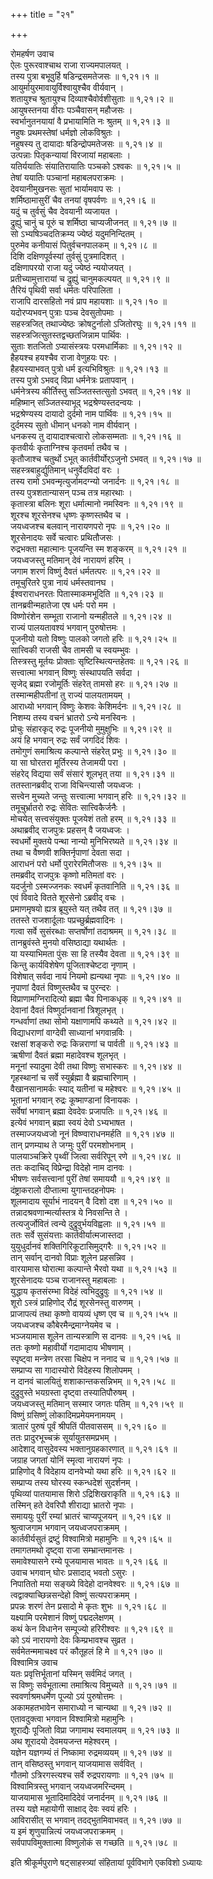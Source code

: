 +++
title = "२१"

+++

रोमहर्षण उवाच  
ऐलः पुरूरवाश्चाथ राजा राज्यमपालयत् ।  
तस्य पुत्रा बभूवुर्हि षडिन्द्रसमतेजसः ॥ १,२१।१ ॥  
आयुर्मायुरमावायुर्विश्वायुश्चैव वीर्यवान् ।  
शतायुश्च श्रुतायुश्च दिव्याश्चैवोर्वशीसुताः ॥ १,२१।२ ॥  
आयुषस्तनया वीराः पञ्चैवासन् महौजसः ।  
स्वर्भानुतनयायां वै प्रभायामिति नः श्रुतम् ॥ १,२१।३ ॥  
नहुषः प्रथमस्तेषां धर्मज्ञो लोकविश्रुतः ।  
नहुषस्य तु दायादाः षडिन्द्रोपमतेजसः ॥ १,२१।४ ॥  
उत्पन्नाः पितृकन्यायां विरजायां महाबलाः ।  
यतिर्ययातिः संयातिरायातिः पञ्चको ऽश्वकः ॥ १,२१।५ ॥  
तेषां ययातिः पञ्चानां महाबलपराक्रमः ।  
देवयानीमुखनसः सुतां भार्यामवाप सः ।  
शर्मिष्ठामासुरीं चैव तनयां वृषपर्वणः ॥ १,२१।६ ॥  
यदुं च तुर्वसुं चैव देवयानी व्यजायत ।  
द्रुह्युं चानुं च पूरुं च शर्मिष्ठा चाप्यजीजनत् ॥ १,२१।७ ॥  
सो ऽभ्यषिञ्चदतिक्रम्य ज्येष्ठं यदुमनिन्दितम् ।  
पुरुमेव कनीयासं पितुर्वचनपालकम् ॥ १,२१।८ ॥  
दिशि दक्षिणपूर्वस्यां तुर्वसुं पुत्रमादिशत् ।  
दक्षिणापरयो राजा यदुं ज्येष्ठं न्ययोजयत् ।  
प्रतीच्यामुत्तारायां च द्रुह्युं चानुमकल्पयत् ॥ १,२१।९ ॥  
तैरियं पृथिवी सर्वा धर्मतः परिपालिता ।  
राजापि दारसहितो नवं प्राप महायशाः ॥ १,२१।१० ॥  
यदोरप्यभवन् पुत्राः पञ्च देवसुतोपमाः ।  
सहस्त्रजित् तथाज्येष्ठः क्रोषटुर्नालो ऽजितोरघुः ॥ १,२१।११ ॥  
सहस्त्रजित्सुतस्तद्वच्छतजिन्नाम पार्थिवः ।  
सुताः शतजितो ऽप्यासंस्त्रयः परमधार्मिकाः ॥ १,२१।१२ ॥  
हैहयश्च हयश्चैव राजा वेणुहयः परः ।  
हैहयस्याभवत् पुत्रो धर्म इत्यभिविश्रुतः ॥ १,२१।१३ ॥  
तस्य पुत्रो ऽभवद् विप्रा धर्मनेत्रः प्रतापवान् ।  
धर्मनेत्रस्य कीर्तिस्तु सञ्जितस्तत्सुतो ऽभवत् ॥ १,२१।१४ ॥  
महिष्मान् सञ्जितस्याभूद् भद्रश्रेण्यस्तदन्वयः ।  
भद्रश्रेण्यस्य दायादो दुर्दमो नाम पार्थिवः ॥ १,२१।१५ ॥  
दुर्दमस्य सुतो धीमान् धनको नाम वीर्यवान् ।  
धनकस्य तु दायादाश्चत्वारो लोकसम्मताः ॥ १,२१।१६ ॥  
कृतवीर्यः कृताग्निश्च कृतवर्मा तथैव च ।  
कृतौजाश्च चतुर्थो ऽभूत् कार्तवीर्योर्ऽजुनो ऽभवत् ॥ १,२१।१७ ॥  
सहस्त्रबाहुर्द्युतिमान् धनुर्वेदविदां वरः ।  
तस्य रामो ऽभवन्मृत्युर्जामदग्न्यो जनार्दनः ॥ १,२१।१८ ॥  
तस्य पुत्रशतान्यासन् पञ्च तत्र महारथाः ।  
कृतास्त्रा बलिनः शूरा धर्मात्मानो नमस्विनः ॥ १,२१।१९ ॥  
शूरश्च शूरसेनश्च धृष्णः कृष्णस्तथैव च ।  
जयध्वजश्च बलवान् नारायणपरो नृपः ॥ १,२१।२० ॥  
शूरसेनादयः सर्वे चत्वारः प्रथितौजसः ।  
रुद्रभक्ता महात्मानः पूजयन्ति स्म शङ्करम् ॥ १,२१।२१ ॥  
जयध्वजस्तु मतिमान् देवं नारायणं हरिम् ।  
जगाम शरणं विष्णुं दैवतं धर्मतत्परः ॥ १,२१।२२ ॥  
तमूचुरितरे पुत्रा नायं धर्मस्तवानघ ।  
ईश्वराराधनरतः पितास्माकमभूदिति ॥ १,२१।२३ ॥  
तानब्रवीन्महातेजा एष धर्मः परो मम ।  
विष्णोरंशेन सम्भूता राजानो यन्महीतले ॥ १,२१।२४ ॥  
राज्यं पालयतावश्यं भगवान् पुरुषोत्तमः ।  
पूजनीयो यतो विष्णुः पालको जगतो हरिः ॥ १,२१।२५ ॥  
सात्त्विकी राजसी चैव तामसी च स्वयम्भुवः ।  
तिस्त्रस्तु मूर्तयः प्रोक्ताः सृष्टिस्थित्यन्तहेतवः ॥ १,२१।२६ ॥  
सत्त्वात्मा भगवान् विष्णुः संस्थापयति सर्वदा ।  
सृजेद् ब्रह्मा रजोमूर्तिः संहरेत् तामसो हरः ॥ १,२१।२७ ॥  
तस्मान्महीपतीनां तु राज्यं पालयतामयम् ।  
आराध्यो भगवान् विष्णुः केशवः केशिमर्दनः ॥ १,२१।२८ ॥  
निशम्य तस्य वचनं भ्रातरो ऽन्ये मनस्विनः ।  
प्रोचुः संहारकृद् रुद्रः पूजनीयो मुमुक्षुभिः ॥ १,२१।२९ ॥  
अयं हि भगवान् रुद्रः सर्वं जगदिदं शिवः ।  
तमोगुणं समाश्रित्य कल्पान्ते संहरेत् प्रभुः ॥ १,२१।३० ॥  
या सा घोरतरा मूर्तिरस्य तेजामयी परा ।  
संहरेद् विद्यया सर्वं संसारं शूलभृत् तया ॥ १,२१।३१ ॥  
ततस्तानब्रवीद् राजा विचिन्त्यासौ जयध्वजः ।  
सत्त्वेन मुच्यते जन्तुः सत्त्वात्मा भगवान् हरिः ॥ १,२१।३२ ॥  
तमूचुर्भ्रातरो रुद्रः सेवितः सात्त्विकैर्जनैः ।  
मोचयेत् सत्त्वसंयुक्तः पूजयेशं ततो हरम् ॥ १,२१।३३ ॥  
अथाब्रवीद् राजपुत्रः प्रहसन् वै जयध्वजः ।  
स्वधर्मो मुक्तये पन्था नान्यो मुनिभिरष्यते ॥ १,२१।३४ ॥  
तथा च वैष्णवी शक्तिर्नृपाणां देवता सदा ।  
आराधनं परो धर्मो पुरारेरमितौजसः ॥ १,२१।३५ ॥  
तमब्रवीद् राजपुत्रः कृष्णो मतिमतां वरः ।  
यदर्जुनो ऽस्मज्जनकः स्वधर्मं कृतवानिति ॥ १,२१।३६ ॥  
एवं विवादे वितते शूरसेनो ऽब्रवीद् वचः ।  
प्रमाणमृषयो ह्यत्र ब्रूयुस्ते यत् तथैव तत् ॥ १,२१।३७ ॥  
ततस्ते राजशार्दूलाः पप्रच्छुर्ब्रह्मवादिनः ।  
गत्वा सर्वे सुसंरब्धाः सप्तर्षोणां तदाश्रमम् ॥ १,२१।३८ ॥  
तानब्रुवंस्ते मुनयो वसिष्ठाद्या यथार्थतः ।  
या यस्याभिमता पुंसः सा हि तस्यैव देवता ॥ १,२१।३९ ॥  
किन्तु कार्यविशेषेण पूजिताश्चेष्टदा नृणाम् ।  
विशेषात् सर्वदा नायं नियमो ह्यन्यथा नृपाः ॥ १,२१।४० ॥  
नृपाणां दैवतं विष्णुस्तथैव च पुरन्दरः ।  
विप्राणामग्निरादित्यो ब्रह्मा चैव पिनाकधृक् ॥ १,२१।४१ ॥  
देवानां दैवतं विष्णुर्दानवानां त्रिशूलभृत् ।  
गन्धर्वाणां तथा सोमो यक्षाणामपि कथ्यते ॥ १,२१।४२ ॥  
विद्याधराणां वाग्देवी साध्यानां भगवान्रविः ।  
रक्षसां शङ्करो रुद्रः किन्नराणां च पार्वती ॥ १,२१।४३ ॥  
ऋषीणां दैवतं ब्रह्मा महादेवश्च शूलभृत् ।  
मनूनां स्यादुमा देवी तथा विष्णुः सभास्करः ॥ १,२१।४४ ॥  
गृहस्थानां च सर्वे स्युर्ब्रह्मा वै ब्रह्मचारिणाम् ।  
वैखानसानामर्कः स्याद् यतीनां च महेश्वरः ॥ १,२१।४५ ॥  
भूतानां भगवान् रुद्रः कूष्माण्डानां विनायकः ।  
सर्वेषां भगवान् ब्रह्मा देवदेवः प्रजापतिः ॥ १,२१।४६ ॥  
इत्येवं भगवान् ब्रह्मा स्वयं देवो ऽभ्यभाषत ।  
तस्माज्जयध्वजो नूनं विष्ण्वाराधनमर्हति ॥ १,२१।४७ ॥  
तान् प्रणम्याथ ते जग्मुः पुरीं परमशोभनाम् ।  
पालयाञ्चक्रिरे पृथ्वीं जित्वा सर्वरिपून् रणे ॥ १,२१।४८ ॥  
ततः कदाचिद् विप्रेन्द्रा विदेहो नाम दानवः ।  
भीषणः सर्वसत्त्वानां पुरीं तेषां समाययौ ॥ १,२१।४९ ॥  
दंष्ट्राकरालो दीप्तात्मा युगान्तदहनोपमः ।  
शूलमादाय सूर्याभं नादयन् वै दिशो दश ॥ १,२१।५० ॥  
तन्नादश्रवणान्मर्त्यास्तत्र ये निवसन्ति ते ।  
तत्यजुर्जोवितं त्वन्ये दुद्रुवुर्भयविह्वलाः ॥ १,२१।५१ ॥  
ततः सर्वे सुसंयत्ताः कार्तवीर्यात्मजास्तदा ।  
युयुधुर्दानवं शक्तिगिरिकूटासिमुद्गरैः ॥ १,२१।५२ ॥  
तान् सर्वान् दानवो विप्राः शूलेन प्रहसन्निव ।  
वारयामास घोरात्मा कल्पान्ते भैरवो यथा ॥ १,२१।५३ ॥  
शूरसेनादयः पञ्च राजानस्तु महाबलाः ।  
युद्धाय कृतसंरम्भा विदेहं त्वभिदुद्रुवुः ॥ १,२१।५४ ॥  
शूरो ऽस्त्रं प्राहिणोद् रौद्रं शूरसेनस्तु वारुणम् ।  
प्राजापत्यं तथा कृष्णो वायव्यं धृष्ण एव च ॥ १,२१।५५ ॥  
जयध्वजश्च कौबेरमैन्द्रमाग्नेयमेव च ।  
भञ्जयामास शूलेन तान्यस्त्राणि स दानवः ॥ १,२१।५६ ॥  
ततः कृष्णो महावीर्यो गदामादाय भीषणाम् ।  
स्पृष्ट्वा मन्त्रेण तरसा चिक्षेप न ननाद च ॥ १,२१।५७ ॥  
सम्प्राप्य सा गादास्योरो विदेहस्य शिलोपमम् ।  
न दानवं चालयितुं शशाकान्तकसन्निभम् ॥ १,२१।५८ ॥  
दुद्रुवुस्ते भयग्रस्ता दृष्ट्वा तस्यातिपौरुषम् ।  
जयध्वजस्तु मतिमान् सस्मार जगतः पतिम् ॥ १,२१।५९ ॥  
विष्णुं ग्रसिष्णुं लोकादिमप्रमेयमनामयम् ।  
त्रातारं पुरुषं पूर्वं श्रीपतिं पीतवाससम् ॥ १,२१।६० ॥  
ततः प्रादुरभूच्चक्रं सूर्यायुतसमप्रभम् ।  
आदेशाद् वासुदेवस्य भक्तानुग्रहकारणात् ॥ १,२१।६१ ॥  
जग्राह जगतां योनिं स्मृत्वा नारायणं नृपः ।  
प्राहिणोद् वै विदेहाय दानवेभ्यो यथा हरिः ॥ १,२१।६२ ॥  
सम्प्राप्य तस्य घोरस्य स्कन्धदेशं सुदर्शनम् ।  
पृथिव्यां पातयामास शिरो ऽद्रिशिखराकृति ॥ १,२१।६३ ॥  
तस्मिन् हते देवरिपौ शीराद्या भ्रातरो नृपाः ।  
समाययुः पुरीं रम्यां भ्रातरं चाप्यपूजयन् ॥ १,२१।६४ ॥  
श्रुत्वाजगाम भगवान् जयध्वजपराक्रमम् ।  
कार्तवीर्यसुतं द्रष्टुं विश्वामित्रो महामुनिः ॥ १,२१।६५ ॥  
तमागतमथो दृष्ट्वा राजा सम्भ्रान्तमानसः ।  
समावेश्यासने रम्ये पूजयामास भावतः ॥ १,२१।६६ ॥  
उवाच भगवान् घोरः प्रसादाद् भवतो ऽसुरः ।  
निपातितो मया सङ्ख्ये विदेहो दानवेश्वरः ॥ १,२१।६७ ॥  
त्वद्वाक्याच्छिन्नसन्देहो विष्णुं सत्यपराक्रमम् ।  
प्रपन्नः शरणं तेन प्रसादो मे कृतः शुभः ॥ १,२१।६८ ॥  
यक्ष्यामि परमेशानं विष्णुं पद्मदलेक्षणम् ।  
कथं केन विधानेन सम्पूज्यो हरिरीश्वरः ॥ १,२१।६९ ॥  
को ऽयं नारायणो देवः किम्प्रभावश्च सुव्रत ।  
सर्वमेतन्ममाचक्ष्व परं कौतूहलं हि मे ॥ १,२१।७० ॥  
विश्वामित्र उवाच  
यतः प्रवृत्तिर्भूतानां यस्मिन् सर्वमिदं जगत् ।  
स विष्णुः सर्वभूतात्मा तमाश्रित्य विमुच्यते ॥ १,२१।७१ ॥  
स्ववर्णाश्रमधर्मेण पूज्यो ऽयं पुरुषोत्तमः ।  
अकामहतभावेन समाराध्यो न चान्यथा ॥ १,२१।७२ ॥  
एतावदुक्त्वा भगवान विश्वामित्रो महामुनिः ।  
शूराद्यैः पूजितो विप्रा जगामाथ स्वमालयम् ॥ १,२१।७३ ॥  
अथ शूरादयो देवमयजन्त महेश्वरम् ।  
यज्ञेन यज्ञगम्यं तं निष्कामा रुद्रमव्ययम् ॥ १,२१।७४ ॥  
तान् वसिष्ठस्तु भगवान् याजयामास सर्ववित् ।  
गौतमो ऽत्रिरगस्त्यश्च सर्वे रुद्रपरायणाः ॥ १,२१।७५ ॥  
विश्वामित्रस्तु भगवान् जयध्वजमरिन्दमम् ।  
याजयामास भूतादिमादिदेवं जनार्दनम् ॥ १,२१।७६ ॥  
तस्य यज्ञे महायोगी साक्षाद् देवः स्वयं हरिः ।  
आविरासीत् स भगवान् तदद्भुतमिवाभवत् ॥ १,२१।७७ ॥  
य इमं शृणुयान्नित्यं जयध्वजपराक्रमम् ।  
सर्वपापविमुक्तात्मा विष्णुलोकं स गच्छति ॥ १,२१।७८ ॥  
    
इति श्रीकूर्मपुराणे षट्साहस्त्र्यां संहितायां पूर्वविभागे एकविशो ऽध्यायः
